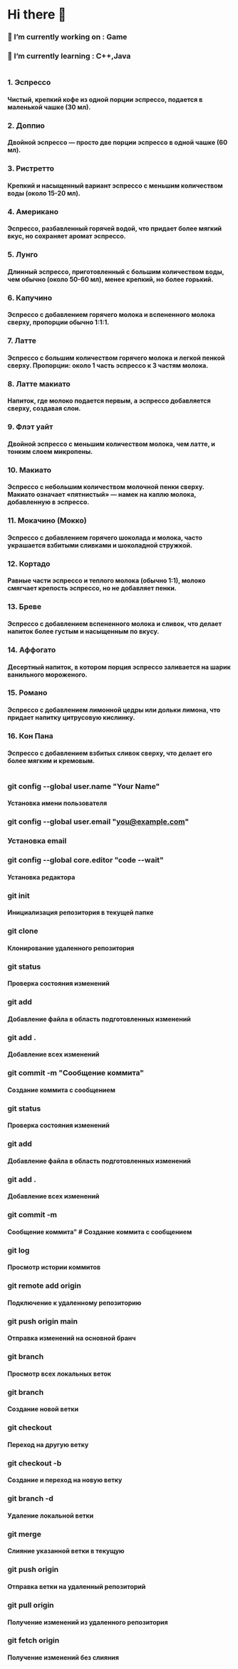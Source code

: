 # Hi there 👋



### 🔭 I’m currently working on : Game
### 🌱 I’m currently learning : C++,Java

#

### 1. Эспрессо
#### Чистый, крепкий кофе из одной порции эспрессо, подается в маленькой чашке (30 мл).
### 2. Доппио
#### Двойной эспрессо — просто две порции эспрессо в одной чашке (60 мл).
### 3. Ристретто
#### Крепкий и насыщенный вариант эспрессо с меньшим количеством воды (около 15-20 мл).
### 4. Американо
#### Эспрессо, разбавленный горячей водой, что придает более мягкий вкус, но сохраняет аромат эспрессо.
### 5. Лунго
#### Длинный эспрессо, приготовленный с большим количеством воды, чем обычно (около 50-60 мл), менее крепкий, но более горький.
### 6. Капучино
#### Эспрессо с добавлением горячего молока и вспененного молока сверху, пропорции обычно 1:1:1.
### 7. Латте
#### Эспрессо с большим количеством горячего молока и легкой пенкой сверху. Пропорции: около 1 часть эспрессо к 3 частям молока.
### 8. Латте макиато
#### Напиток, где молоко подается первым, а эспрессо добавляется сверху, создавая слои.
### 9. Флэт уайт
#### Двойной эспрессо с меньшим количеством молока, чем латте, и тонким слоем микропены.
### 10. Макиато
#### Эспрессо с небольшим количеством молочной пенки сверху. Макиато означает «пятнистый» — намек на каплю молока, добавленную в эспрессо.
### 11. Мокачино (Мокко)
#### Эспрессо с добавлением горячего шоколада и молока, часто украшается взбитыми сливками и шоколадной стружкой.
### 12. Кортадо
#### Равные части эспрессо и теплого молока (обычно 1:1), молоко смягчает крепость эспрессо, но не добавляет пенки.
### 13. Бреве
#### Эспрессо с добавлением вспененного молока и сливок, что делает напиток более густым и насыщенным по вкусу.
### 14. Аффогато
#### Десертный напиток, в котором порция эспрессо заливается на шарик ванильного мороженого.
### 15. Романо
#### Эспрессо с добавлением лимонной цедры или дольки лимона, что придает напитку цитрусовую кислинку.
### 16. Кон Пана
#### Эспрессо с добавлением взбитых сливок сверху, что делает его более мягким и кремовым.

#



### git config --global user.name "Your Name"
#### Установка имени пользователя
### git config --global user.email "you@example.com"
### Установка email
### git config --global core.editor "code --wait"
#### Установка редактора
### git init 
#### Инициализация репозитория в текущей папке
### git clone <url>
#### Клонирование удаленного репозитория
### git status
#### Проверка состояния изменений
### git add <file> 
#### Добавление файла в область подготовленных изменений
### git add .  
#### Добавление всех изменений
### git commit -m "Сообщение коммита"
#### Создание коммита с сообщением
### git status
#### Проверка состояния изменений
### git add <file>
#### Добавление файла в область подготовленных изменений
### git add .  
#### Добавление всех изменений
### git commit -m  
#### Сообщение коммита"  # Создание коммита с сообщением
### git log 
#### Просмотр истории коммитов
### git remote add origin <url> 
#### Подключение к удаленному репозиторию
### git push origin main  
#### Отправка изменений на основной бранч
### git branch  
#### Просмотр всех локальных веток
### git branch <branch-name>  
#### Создание новой ветки
### git checkout <branch-name>  
#### Переход на другую ветку
### git checkout -b <branch-name>  
#### Создание и переход на новую ветку
### git branch -d <branch-name>  
#### Удаление локальной ветки 
### git merge <branch-name>  
#### Слияние указанной ветки в текущую
### git push origin <branch-name>  
#### Отправка ветки на удаленный репозиторий
### git pull origin <branch-name>  
#### Получение изменений из удаленного репозитория
### git fetch origin  
#### Получение изменений без слияния


